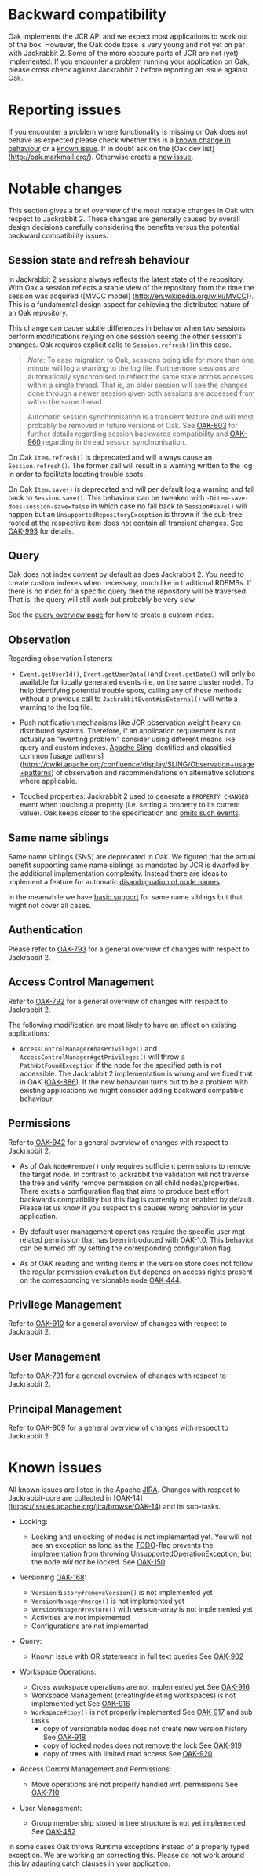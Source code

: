 <!--
   Licensed to the Apache Software Foundation (ASF) under one or more
   contributor license agreements.  See the NOTICE file distributed with
   this work for additional information regarding copyright ownership.
   The ASF licenses this file to You under the Apache License, Version 2.0
   (the "License"); you may not use this file except in compliance with
   the License.  You may obtain a copy of the License at

       http://www.apache.org/licenses/LICENSE-2.0

   Unless required by applicable law or agreed to in writing, software
   distributed under the License is distributed on an "AS IS" BASIS,
   WITHOUT WARRANTIES OR CONDITIONS OF ANY KIND, either express or implied.
   See the License for the specific language governing permissions and
   limitations under the License.
  -->

Backward compatibility
======================

Oak implements the JCR API and we expect most applications to work out of the box. However, the Oak
code base is very young and not yet on par with Jackrabbit 2. Some of the more obscure parts of JCR
are not (yet) implemented. If you encounter a problem running your application on Oak, please cross
check against Jackrabbit 2 before reporting an issue against Oak.

Reporting issues
================

If you encounter a problem where functionality is missing or Oak does not behave as expected please
check whether this is a [known change in behaviour](https://issues.apache.org/jira/browse/OAK-14) or
a [known issue](https://issues.apache.org/jira/browse/OAK). If in doubt ask on the [Oak dev list]
(http://oak.markmail.org/). Otherwise create a [new issue](https://issues.apache.org/jira/browse/OAK).

Notable changes
===============

This section gives a brief overview of the most notable changes in Oak with respect to Jackrabbit 2.
These changes are generally caused by overall design decisions carefully considering the benefits
versus the potential backward compatibility issues.

Session state and refresh behaviour
-----------------------------------

In Jackrabbit 2 sessions always reflects the latest state of the repository. With Oak a session
reflects a stable view of the repository from the time the session was acquired ([MVCC model]
(http://en.wikipedia.org/wiki/MVCC)). This is a fundamental design aspect for achieving the
distributed nature of an Oak repository.

This change can cause subtle differences in behavior when two sessions perform modifications
relying on one session seeing the other session's changes. Oak requires explicit calls to
`Session.refresh()`in this case.

> *Note*: To ease migration to Oak, sessions being idle for more than one minute will log a warning
> to the log file. Furthermore sessions are automatically synchronised to reflect the same state
> across accesses within a single thread. That is, an older session will see the changes done
> through a newer session given both sessions are accessed from within the same thread.
>
> Automatic session synchronisation is a transient feature and will most probably be removed in
> future versions of Oak. See [OAK-803](https://issues.apache.org/jira/browse/OAK-803) for further
> details regarding session backwards compatibility and
> [OAK-960](https://issues.apache.org/jira/browse/OAK-960) regarding in thread session
> synchronisation.

On Oak `Item.refresh()` is deprecated and will always cause an `Session.refresh()`. The former call
will result in a warning written to the log in order to facilitate locating trouble spots.

On Oak `Item.save()` is deprecated and will per default log a warning and fall back to
`Session.save()`. This behaviour can be tweaked with `-Ditem-save-does-session-save=false` in which
case no fall back to `Session#save()` will happen but an `UnsupportedRepositoryException` is thrown
if the sub-tree rooted at the respective item does not contain all transient changes. See
[OAK-993](https://issues.apache.org/jira/browse/OAK-993) for details.

Query
-----

Oak does not index content by default as does Jackrabbit 2. You need to create custom indexes when
necessary, much like in traditional RDBMSs. If there is no index for a specific query then the
repository will be traversed. That is, the query will still work but probably be very slow.

See the [query overview page](query.html) for how to create a custom index.

Observation
-----------

Regarding observation listeners:

* `Event.getUserId()`, `Event.getUserData()`and `Event.getDate()` will only be available for locally
  generated events (i.e. on the same cluster node). To help identifying potential trouble spots,
  calling any of these methods without a previous call to `JackrabbitEvent#isExternal()` will write
  a warning to the log file.

* Push notification mechanisms like JCR observation weight heavy on distributed systems. Therefore,
  if an application requirement is not actually an "eventing problem" consider using different means
  like query and custom indexes.
  [Apache Sling](http://sling.apache.org) identified and classified common [usage patterns]
  (https://cwiki.apache.org/confluence/display/SLING/Observation+usage+patterns) of observation and
  recommendations on alternative solutions where applicable.

* Touched properties: Jackrabbit 2 used to generate a `PROPERTY_CHANGED` event when touching a
  property (i.e. setting a property to its current value). Oak keeps closer to the specification and
  [omits such events](https://issues.apache.org/jira/browse/OAK-948).

Same name siblings
------------------

Same name siblings (SNS) are deprecated in Oak. We figured that the actual benefit supporting same
name siblings as mandated by JCR is dwarfed by the additional implementation complexity. Instead
there are ideas to implement a feature for automatic [disambiguation of node names](https://issues.apache.org/jira/browse/OAK-129).

In the meanwhile we have [basic support](https://issues.apache.org/jira/browse/OAK-203) for same
name siblings but that might not cover all cases.

Authentication
--------------

Please refer to [OAK-793](https://issues.apache.org/jira/browse/OAK-793) for a general overview of
changes with respect to Jackrabbit 2.

Access Control Management
-------------------------

Refer to [OAK-792](https://issues.apache.org/jira/browse/OAK-792) for a general overview of changes
with respect to Jackrabbit 2.

The following modification are most likely to have an effect on existing applications:

* `AccessControlManager#hasPrivilege()` and `AccessControlManager#getPrivileges()` will throw a
  `PathNotFoundException` if the node for the specified path is not accessible. The Jackrabbit 2
  implementation is wrong and we fixed that in OAK ([OAK-886](https://issues.apache.org/jira/browse/OAK-886)).
  If the new behaviour turns out to be a problem with existing applications we might consider
  adding backward compatible behaviour.

Permissions
-----------

Refer to [OAK-942](https://issues.apache.org/jira/browse/OAK-942) for a general overview of changes
with respect to Jackrabbit 2.

* As of Oak `Node#remove()` only requires sufficient permissions to remove the target node. In
  contrast to jackrabbit the validation will not traverse the tree and verify remove permission on
  all child nodes/properties. There exists a configuration flag that aims to produce best effort
  backwards compatibility but this flag is currently not enabled by default. Please let us know if
  you suspect this causes wrong behavior in your application.

* By default user management operations require the specific user mgt related
  permission that has been introduced with OAK-1.0. This behavior can be
  turned off by setting the corresponding configuration flag.

* As of OAK reading and writing items in the version store does not follow the
  regular permission evaluation but depends on access rights present on the
  corresponding versionable node [OAK-444](https://issues.apache.org/jira/browse/OAK-444).

Privilege Management
--------------------

Refer to [OAK-910](https://issues.apache.org/jira/browse/OAK-910) for a general overview of changes
with respect to Jackrabbit 2.

User Management
---------------

Refer to [OAK-791](https://issues.apache.org/jira/browse/OAK-791) for a general overview of changes
with respect to Jackrabbit 2.

Principal Management
--------------------

Refer to [OAK-909](https://issues.apache.org/jira/browse/OAK-909) for a general overview of changes
with respect to Jackrabbit 2.

Known issues
============
All known issues are listed in the Apache [JIRA](https://issues.apache.org/jira/browse/OAK).
Changes with respect to Jackrabbit-core are collected in [OAK-14]
(https://issues.apache.org/jira/browse/OAK-14) and its sub-tasks.

* Locking:
    * Locking and unlocking of nodes is not implemented yet. You will not see an exception as long as
      the [TODO](https://issues.apache.org/jira/browse/OAK-193)-flag prevents the implementation from
      throwing UnsupportedOperationException, but the node *will not* be locked.
      See [OAK-150](https://issues.apache.org/jira/browse/OAK-150)


* Versioning [OAK-168](https://issues.apache.org/jira/browse/OAK-168):
    * `VersionHistory#removeVersion()` is not implemented yet
    * `VersionManager#merge()` is not implemented yet
    * `VersionManager#restore()` with version-array is not implemented yet
    * Activities are not implemented
    * Configurations are not implemented


* Query:
    * Known issue with OR statements in full text queries
      See [OAK-902](https://issues.apache.org/jira/browse/OAK-902)


* Workspace Operations:
    * Cross workspace operations are not implemented yet
      See [OAK-916](https://issues.apache.org/jira/browse/OAK-916)
    * Workspace Management (creating/deleting workspaces) is not implemented yet
      See [OAK-916](https://issues.apache.org/jira/browse/OAK-916)
    * `Workspace#copy()` is not properly implemented
      See [OAK-917](https://issues.apache.org/jira/browse/OAK-917) and sub tasks
        * copy of versionable nodes does not create new version history
          See [OAK-918](https://issues.apache.org/jira/browse/OAK-918)
        * copy of locked nodes does not remove the lock
          See [OAK-919](https://issues.apache.org/jira/browse/OAK-919)
        * copy of trees with limited read access
          See [OAK-920](https://issues.apache.org/jira/browse/OAK-920)


* Access Control Management and Permissions:
    * Move operations are not properly handled wrt. permissions
      See [OAK-710](https://issues.apache.org/jira/browse/OAK-710)


* User Management:
    * Group membership stored in tree structure is not yet implemented
      See [OAK-482](https://issues.apache.org/jira/browse/OAK-482)


In some cases Oak throws Runtime exceptions instead of a properly typed exception. We are working
on correcting this. Please do not work around this by adapting catch clauses in your application.
